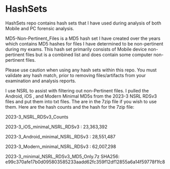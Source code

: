# HashSets
HashSets repo contains hash sets that I have used during analysis of both Mobile and PC forensic analysis. 


MD5-Non-Pertinent_Files is a MD5 hash set I have created over the years which contains MD5 hashes for files I have determined to be non-pertinent during my exams. This hash set primarily consists of Mobile device non-pertinent files but is a combined list and does contain some computer non-pertinent files.  


Please use caution when using any hash sets within this repo. You must validate any hash match, prior to removing files/artifacts from your examination and analysis reports. 


I use NSRL to assist with filtering out non-Pertinent files. I pulled the Android, iOS , and Modern Minimal MD5s from the 2023-3 NSRL RDSv3 files and put them into txt files. The are in the 7zip file if you wish to use them. Here are the hash counts and the hash for the 7zip file:

2023-3_NSRL_RDSv3_Counts

2023-3_iOS_minimal_NSRL_RDSv3 : 23,363,392

2023-3_Android_minimal_NSRL_RDSv3 : 28,551,487

2023-3_Modern_minimal_NSRL_RDSv3 : 62,007,298

2023-3_minimal_NSRL_RDSv3_MD5_Only.7z
SHA256: e99c370afe17b0d095803585233aadd62fc359f12df12855a6a14f59778f1fc8
 
